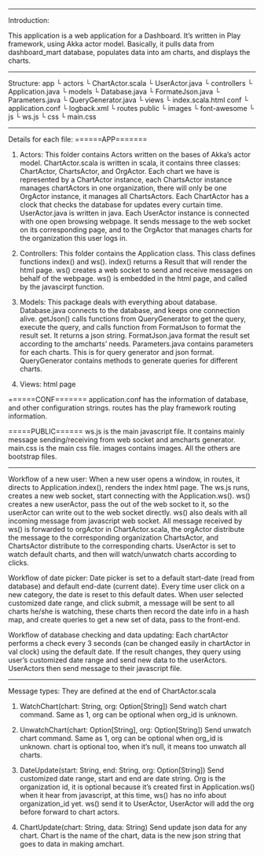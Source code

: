 ************************************************************************
Introduction:

This application is a web application for a Dashboard. It’s written in Play framework, using Akka actor model. Basically, it pulls data from dashboard_mart database, populates data into am charts, and displays the charts.

************************************************************************

Structure:
app
  └ actors
      └ ChartActor.scala
      └ UserActor.java
  └ controllers
      └ Application.java
  └ models
      └ Database.java
      └ FormateJson.java
      └ Parameters.java
      └ QueryGenerator.java
  └ views
      └ index.scala.html
conf
  └ application.conf
  └ logback.xml
  └ routes
public
  └ images
  └ font-awesome
  └ js
      └ ws.js
  └ css
      └ main.css
************************************************************************
Details for each file:
======APP=======
1. Actors:
	This folder contains Actors written on the bases of Akka’s actor model. 
	ChartActor.scala is written in scala, it contains three classes: ChartActor, ChartsActor, and OrgActor. Each chart we have is represented by a ChartActor instance, each ChartsActor instance manages chartActors in one organization, there will only be one OrgActor instance, it manages all ChartsActors. Each ChartActor has a clock that checks the database for updates every curtain time. 
	UserActor.java is written in java. Each UserActor instance is connected with one open browsing webpage. It sends message to the web socket on its corresponding page, and to the OrgActor that manages charts for the organization this user logs in. 
	
2. Controllers:
	This folder contains the Application class. This class defines functions index() and ws(). index() returns a Result that will render the html page. ws() creates a web socket to send and receive messages on behalf of the webpage. ws() is embedded in the html page, and called by the javascirpt function.

3. Models:
	This package deals with everything about database. 
	Database.java connects to the database, and keeps one connection alive. getJson() calls functions from QueryGenerator to get the query, execute the query, and calls function from FormatJson to format the result set. It returns a json string. 
	FormatJson.java format the result set according to the amcharts’ needs.
	Parameters.java contains parameters for each charts. This is for query generator and json format. 
	QueryGenerator contains methods to generate queries for different charts. 
4. Views:
	html page

======CONF=======
	application.conf has the information of database, and other configuration strings.
	routes has the play framework routing information.

=====PUBLIC======
	ws.js is the main javascript file. It contains mainly message sending/receiving from web socket and amcharts generator. 
	main.css is the main css file.
	images contains images.
	All the others are bootstrap files.
 

************************************************************************

Workflow of a new user:
When a new user opens a window, in routes, it directs to Application.index(), renders the index html page. The ws.js runs, creates a new web socket, start connecting with the Application.ws(). ws() creates a new userActor, pass the out of the web socket to it, so the userActor can write out to the web socket directly. ws() also deals with all incoming message from javascript web socket. All message received by ws() is forwarded to orgActor in ChartActor.scala, the orgActor distribute the message to the corresponding organization ChartsActor, and ChartsActor distribute to the corresponding charts. 
UserActor is set to watch default charts, and then will watch/unwatch charts according to clicks. 

Workflow of date picker:
Date picker is set to a default start-date (read from database) and default end-date (current date). Every time user click on a new category, the date is reset to this default dates. When user selected customized date range, and click submit, a message will be sent to all charts he/she is watching, these charts then record the date info in a hash map, and create queries to get a new set of data, pass to the front-end. 

Workflow of database checking and data updating:
Each chartActor performs a check every 3 seconds (can be changed easily in chartActor in val clock) using the default date. If the result changes, they query using user’s customized date range and send new data to the userActors. UserActors then send message to their javascript file. 

************************************************************************

Message types:
They are defined at the end of ChartActor.scala

1. WatchChart(chart: String, org: Option[String])
	Send watch chart command. Same as 1, org can be optional when org_id is unknown.

2. UnwatchChart(chart: Option[String], org: Option[String])
	Send unwatch chart command. Same as 1, org can be optional when org_id is unknown. chart is optional too, when it’s null, it means too unwatch all charts.


3. DateUpdate(start: String, end: String, org: Option[String])
	Send customized date range, start and end are date string. Org is the organization id, it is optional because it’s created first in Application.ws() when it hear from javascript, at this time, ws() has no info about organization_id yet. ws() send it to UserActor, UserActor will add the org before forward to chart actors. 

4. ChartUpdate(chart: String, data: String)
	Send update json data for any chart. Chart is the name of the chart, data is the new json string that goes to data in making amchart.
